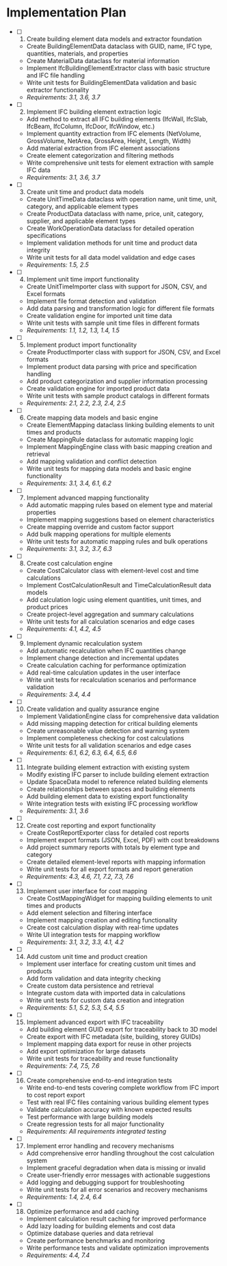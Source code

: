 # Implementation Plan

- [ ] 1. Create building element data models and extractor foundation
  - Create BuildingElementData dataclass with GUID, name, IFC type, quantities, materials, and properties
  - Create MaterialData dataclass for material information
  - Implement IfcBuildingElementExtractor class with basic structure and IFC file handling
  - Write unit tests for BuildingElementData validation and basic extractor functionality
  - _Requirements: 3.1, 3.6, 3.7_

- [ ] 2. Implement IFC building element extraction logic
  - Add method to extract all IFC building elements (IfcWall, IfcSlab, IfcBeam, IfcColumn, IfcDoor, IfcWindow, etc.)
  - Implement quantity extraction from IFC elements (NetVolume, GrossVolume, NetArea, GrossArea, Height, Length, Width)
  - Add material extraction from IFC element associations
  - Create element categorization and filtering methods
  - Write comprehensive unit tests for element extraction with sample IFC data
  - _Requirements: 3.1, 3.6, 3.7_

- [ ] 3. Create unit time and product data models
  - Create UnitTimeData dataclass with operation name, unit time, unit, category, and applicable element types
  - Create ProductData dataclass with name, price, unit, category, supplier, and applicable element types
  - Create WorkOperationData dataclass for detailed operation specifications
  - Implement validation methods for unit time and product data integrity
  - Write unit tests for all data model validation and edge cases
  - _Requirements: 1.5, 2.5_

- [ ] 4. Implement unit time import functionality
  - Create UnitTimeImporter class with support for JSON, CSV, and Excel formats
  - Implement file format detection and validation
  - Add data parsing and transformation logic for different file formats
  - Create validation engine for imported unit time data
  - Write unit tests with sample unit time files in different formats
  - _Requirements: 1.1, 1.2, 1.3, 1.4, 1.5_

- [ ] 5. Implement product import functionality
  - Create ProductImporter class with support for JSON, CSV, and Excel formats
  - Implement product data parsing with price and specification handling
  - Add product categorization and supplier information processing
  - Create validation engine for imported product data
  - Write unit tests with sample product catalogs in different formats
  - _Requirements: 2.1, 2.2, 2.3, 2.4, 2.5_

- [ ] 6. Create mapping data models and basic engine
  - Create ElementMapping dataclass linking building elements to unit times and products
  - Create MappingRule dataclass for automatic mapping logic
  - Implement MappingEngine class with basic mapping creation and retrieval
  - Add mapping validation and conflict detection
  - Write unit tests for mapping data models and basic engine functionality
  - _Requirements: 3.1, 3.4, 6.1, 6.2_

- [ ] 7. Implement advanced mapping functionality
  - Add automatic mapping rules based on element type and material properties
  - Implement mapping suggestions based on element characteristics
  - Create mapping override and custom factor support
  - Add bulk mapping operations for multiple elements
  - Write unit tests for automatic mapping rules and bulk operations
  - _Requirements: 3.1, 3.2, 3.7, 6.3_

- [ ] 8. Create cost calculation engine
  - Create CostCalculator class with element-level cost and time calculations
  - Implement CostCalculationResult and TimeCalculationResult data models
  - Add calculation logic using element quantities, unit times, and product prices
  - Create project-level aggregation and summary calculations
  - Write unit tests for all calculation scenarios and edge cases
  - _Requirements: 4.1, 4.2, 4.5_

- [ ] 9. Implement dynamic recalculation system
  - Add automatic recalculation when IFC quantities change
  - Implement change detection and incremental updates
  - Create calculation caching for performance optimization
  - Add real-time calculation updates in the user interface
  - Write unit tests for recalculation scenarios and performance validation
  - _Requirements: 3.4, 4.4_

- [ ] 10. Create validation and quality assurance engine
  - Implement ValidationEngine class for comprehensive data validation
  - Add missing mapping detection for critical building elements
  - Create unreasonable value detection and warning system
  - Implement completeness checking for cost calculations
  - Write unit tests for all validation scenarios and edge cases
  - _Requirements: 6.1, 6.2, 6.3, 6.4, 6.5, 6.6_

- [ ] 11. Integrate building element extraction with existing system
  - Modify existing IFC parser to include building element extraction
  - Update SpaceData model to reference related building elements
  - Create relationships between spaces and building elements
  - Add building element data to existing export functionality
  - Write integration tests with existing IFC processing workflow
  - _Requirements: 3.1, 3.6_

- [ ] 12. Create cost reporting and export functionality
  - Create CostReportExporter class for detailed cost reports
  - Implement export formats (JSON, Excel, PDF) with cost breakdowns
  - Add project summary reports with totals by element type and category
  - Create detailed element-level reports with mapping information
  - Write unit tests for all export formats and report generation
  - _Requirements: 4.3, 4.6, 7.1, 7.2, 7.3, 7.6_

- [ ] 13. Implement user interface for cost mapping
  - Create CostMappingWidget for mapping building elements to unit times and products
  - Add element selection and filtering interface
  - Implement mapping creation and editing functionality
  - Create cost calculation display with real-time updates
  - Write UI integration tests for mapping workflow
  - _Requirements: 3.1, 3.2, 3.3, 4.1, 4.2_

- [ ] 14. Add custom unit time and product creation
  - Implement user interface for creating custom unit times and products
  - Add form validation and data integrity checking
  - Create custom data persistence and retrieval
  - Integrate custom data with imported data in calculations
  - Write unit tests for custom data creation and integration
  - _Requirements: 5.1, 5.2, 5.3, 5.4, 5.5_

- [ ] 15. Implement advanced export with IFC traceability
  - Add building element GUID export for traceability back to 3D model
  - Create export with IFC metadata (site, building, storey GUIDs)
  - Implement mapping data export for reuse in other projects
  - Add export optimization for large datasets
  - Write unit tests for traceability and reuse functionality
  - _Requirements: 7.4, 7.5, 7.6_

- [ ] 16. Create comprehensive end-to-end integration tests
  - Write end-to-end tests covering complete workflow from IFC import to cost report export
  - Test with real IFC files containing various building element types
  - Validate calculation accuracy with known expected results
  - Test performance with large building models
  - Create regression tests for all major functionality
  - _Requirements: All requirements integrated testing_

- [ ] 17. Implement error handling and recovery mechanisms
  - Add comprehensive error handling throughout the cost calculation system
  - Implement graceful degradation when data is missing or invalid
  - Create user-friendly error messages with actionable suggestions
  - Add logging and debugging support for troubleshooting
  - Write unit tests for all error scenarios and recovery mechanisms
  - _Requirements: 1.4, 2.4, 6.4_

- [ ] 18. Optimize performance and add caching
  - Implement calculation result caching for improved performance
  - Add lazy loading for building elements and cost data
  - Optimize database queries and data retrieval
  - Create performance benchmarks and monitoring
  - Write performance tests and validate optimization improvements
  - _Requirements: 4.4, 7.4_